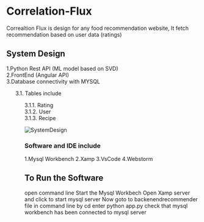 # Correlation-Flux

Correaltion Flux is design for any food recommendation website, It fetch recommendation based on user data (ratings)

## System Design
1.Python Rest API (ML model based on SVD)<br>
2.FrontEnd (Angular API)<br>
3.Database connectivity with MYSQL
  <ul>3.1. Tables include<br>
    <ul>3.1.1. Rating<br>
    	3.1.2. User<br>
    	3.1.3. Recipe<br>

![SystemDesign](https://user-images.githubusercontent.com/45068287/127878465-d51fbab2-cb54-4a2b-8e39-e3c78cc42b63.png)

		
### Software and IDE include
1.Mysql Workbench
2.Xamp
3.VsCode
4.Webstorm
   
 
 ## To Run the Software
open command line
Start the Mysql Workbech
Open Xamp server and click to start mysql server
Now goto to backenendrecommender file in command line by cd
enter python app.py
check that mysql workbench has been connected to mysql server

